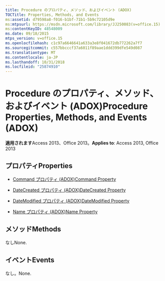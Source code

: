 ```yaml
---
title: Procedure のプロパティ、メソッド、およびイベント (ADOX)
TOCTitle: Properties, Methods, and Events
ms:assetid: d79598a8-f016-b1bf-71b1-5b9c72105d9e
ms:mtpsurl: https://msdn.microsoft.com/library/JJ250083(v=office.15)
ms:contentKeyID: 48548009
ms.date: 09/18/2015
mtps_version: v=office.15
ms.openlocfilehash: c1c97a6646641a633a3e8f041672db772262a7f7
ms.sourcegitcommit: c557bbcccf37a6011f89aae1ddd399dfe549d087
ms.translationtype: MT
ms.contentlocale: ja-JP
ms.lasthandoff: 10/31/2018
ms.locfileid: "25874910"
---
```

# <a name="procedure-properties-methods-and-events-adox"></a><span data-ttu-id="51361-102">Procedure のプロパティ、メソッド、およびイベント (ADOX)</span><span class="sxs-lookup"><span data-stu-id="51361-102">Procedure Properties, Methods, and Events (ADOX)</span></span>


<span data-ttu-id="51361-103">**適用されます**Access 2013、Office 2013。</span><span class="sxs-lookup"><span data-stu-id="51361-103">**Applies to**: Access 2013, Office 2013</span></span>


## <a name="properties"></a><span data-ttu-id="51361-104">プロパティ</span><span class="sxs-lookup"><span data-stu-id="51361-104">Properties</span></span>

- [<span data-ttu-id="51361-105">Command プロパティ (ADOX)</span><span class="sxs-lookup"><span data-stu-id="51361-105">Command Property</span></span>](command-property-adox.md)

- [<span data-ttu-id="51361-106">DateCreated プロパティ (ADOX)</span><span class="sxs-lookup"><span data-stu-id="51361-106">DateCreated Property</span></span>](datecreated-property-adox.md)

- [<span data-ttu-id="51361-107">DateModified プロパティ (ADOX)</span><span class="sxs-lookup"><span data-stu-id="51361-107">DateModified Property</span></span>](datemodified-property-adox.md)

- [<span data-ttu-id="51361-108">Name プロパティ (ADOX)</span><span class="sxs-lookup"><span data-stu-id="51361-108">Name Property</span></span>](name-property-adox.md)

## <a name="methods"></a><span data-ttu-id="51361-109">メソッド</span><span class="sxs-lookup"><span data-stu-id="51361-109">Methods</span></span>

<span data-ttu-id="51361-110">なし</span><span class="sxs-lookup"><span data-stu-id="51361-110">None.</span></span>

## <a name="events"></a><span data-ttu-id="51361-111">イベント</span><span class="sxs-lookup"><span data-stu-id="51361-111">Events</span></span>

<span data-ttu-id="51361-112">なし。</span><span class="sxs-lookup"><span data-stu-id="51361-112">None.</span></span>

